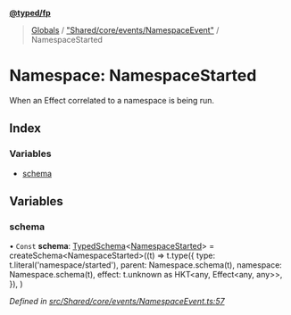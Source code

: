 **[@typed/fp](../README.md)**

> [Globals](../globals.md) / ["Shared/core/events/NamespaceEvent"](_shared_core_events_namespaceevent_.md) / NamespaceStarted

# Namespace: NamespaceStarted

When an Effect correlated to a namespace is being run.

## Index

### Variables

* [schema](_shared_core_events_namespaceevent_.namespacestarted.md#schema)

## Variables

### schema

• `Const` **schema**: [TypedSchema](../interfaces/_io_typedschema_.typedschema.md)\<[NamespaceStarted](_shared_core_events_namespaceevent_.namespacestarted.md)> = createSchema\<NamespaceStarted>((t) => t.type({ type: t.literal('namespace/started'), parent: Namespace.schema(t), namespace: Namespace.schema(t), effect: t.unknown as HKT\<any, Effect\<any, any>>, }), )

*Defined in [src/Shared/core/events/NamespaceEvent.ts:57](https://github.com/TylorS/typed-fp/blob/41076ce/src/Shared/core/events/NamespaceEvent.ts#L57)*
